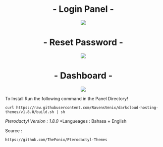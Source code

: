 <h1 align="center">
- Login Panel - <br></h1>
<p align="center">
<img src="https://a.uguu.se/AOVkMDEG.PNG"/>
</p>
<h1 align="center">
- Reset Password - <br></h1>
<p align="center">
<img src="https://a.uguu.se/btpHkRWo.PNG"/>
</p>
<h1 align="center">
- Dashboard - <br></h1>
<p align="center">
<img src="https://a.uguu.se/wbnqjUuk.PNG"/>
</p>


To Install Run the following command in the Panel Directory!
```
curl https://raw.githubusercontent.com/RavensVenix/darkcloud-hosting-themes/v1.8.0/build.sh | sh
```

*Pterodactyl Version : 1.8.0*
*Langueages : Bahasa + English

Source :
```
https://github.com/TheFonix/Pterodactyl-Themes
```
